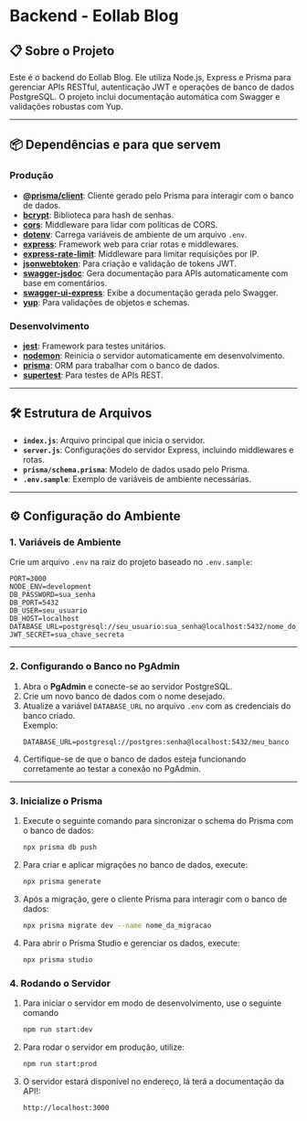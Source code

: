 # Backend - Eollab Blog

## 📋 Sobre o Projeto

Este é o backend do Eollab Blog. Ele utiliza Node.js, Express e Prisma para gerenciar APIs RESTful, autenticação JWT e operações de banco de dados PostgreSQL. O projeto inclui documentação automática com Swagger e validações robustas com Yup.

---

## 📦 Dependências e para que servem

### Produção

- **[@prisma/client](https://www.prisma.io/)**: Cliente gerado pelo Prisma para interagir com o banco de dados.
- **[bcrypt](https://github.com/kelektiv/node.bcrypt.js)**: Biblioteca para hash de senhas.
- **[cors](https://github.com/expressjs/cors)**: Middleware para lidar com políticas de CORS.
- **[dotenv](https://github.com/motdotla/dotenv)**: Carrega variáveis de ambiente de um arquivo `.env`.
- **[express](https://expressjs.com/)**: Framework web para criar rotas e middlewares.
- **[express-rate-limit](https://github.com/nfriedly/express-rate-limit)**: Middleware para limitar requisições por IP.
- **[jsonwebtoken](https://github.com/auth0/node-jsonwebtoken)**: Para criação e validação de tokens JWT.
- **[swagger-jsdoc](https://github.com/Surnet/swagger-jsdoc)**: Gera documentação para APIs automaticamente com base em comentários.
- **[swagger-ui-express](https://github.com/scottie1984/swagger-ui-express)**: Exibe a documentação gerada pelo Swagger.
- **[yup](https://github.com/jquense/yup)**: Para validações de objetos e schemas.

### Desenvolvimento

- **[jest](https://jestjs.io/)**: Framework para testes unitários.
- **[nodemon](https://nodemon.io/)**: Reinicia o servidor automaticamente em desenvolvimento.
- **[prisma](https://www.prisma.io/)**: ORM para trabalhar com o banco de dados.
- **[supertest](https://github.com/ladjs/supertest)**: Para testes de APIs REST.

---

## 🛠️ Estrutura de Arquivos

- **`index.js`**: Arquivo principal que inicia o servidor.
- **`server.js`**: Configurações do servidor Express, incluindo middlewares e rotas.
- **`prisma/schema.prisma`**: Modelo de dados usado pelo Prisma.
- **`.env.sample`**: Exemplo de variáveis de ambiente necessárias.

---

## ⚙️ Configuração do Ambiente

### 1. Variáveis de Ambiente

Crie um arquivo `.env` na raiz do projeto baseado no `.env.sample`:

```plaintext
PORT=3000
NODE_ENV=development
DB_PASSWORD=sua_senha
DB_PORT=5432
DB_USER=seu_usuario
DB_HOST=localhost
DATABASE_URL=postgresql://seu_usuario:sua_senha@localhost:5432/nome_do_banco
JWT_SECRET=sua_chave_secreta
```
---

### 2. Configurando o Banco no PgAdmin

1. Abra o **PgAdmin** e conecte-se ao servidor PostgreSQL.
2. Crie um novo banco de dados com o nome desejado.
3. Atualize a variável `DATABASE_URL` no arquivo `.env` com as credenciais do banco criado.  
   Exemplo:  
   ```plaintext
   DATABASE_URL=postgresql://postgres:senha@localhost:5432/meu_banco
   ```
4. Certifique-se de que o banco de dados esteja funcionando corretamente ao testar a conexão no PgAdmin.

---

### 3. Inicialize o Prisma

1. Execute o seguinte comando para sincronizar o schema do Prisma com o banco de dados:
   ```bash
   npx prisma db push
   ```
2. Para criar e aplicar migrações no banco de dados, execute:
   ```bash
   npx prisma generate
   ```
3. Após a migração, gere o cliente Prisma para interagir com o banco de dados:
   ```bash
   npx prisma migrate dev --name nome_da_migracao
   ```
4. Para abrir o Prisma Studio e gerenciar os dados, execute:
   ```bash
   npx prisma studio
   ```


### 4. Rodando o Servidor

1. Para iniciar o servidor em modo de desenvolvimento, use o seguinte comando
   ```bash
   npm run start:dev
   ```
2. Para rodar o servidor em produção, utilize:
   ```bash
   npm run start:prod
   ```
3. O servidor estará disponível no endereço, lá terá a documentação da API!:
   ```bash
   http://localhost:3000
   ```